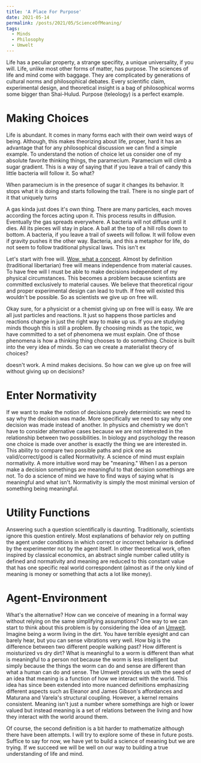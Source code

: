 ```yaml
---
title: 'A Place For Purpose'
date: 2021-05-14
permalink: /posts/2021/05/ScienceOfMeaning/
tags:
  - Minds
  - Philosophy
  - Umwelt
---
```


Life has a peculiar property, a strange specifity, a unique 
universality, if you will. Life, unlike most other forms of matter, 
has purpose. The sciences of life and mind come with baggage. They
are complicated by generations of cultural norms and philosophical 
debates. Every scientific claim, experimental design, and theoretical 
insight is a bag of philosophical worms some bigger than 
Shai-Hulud. Purpose (teleology) is a perfect example.


Making Choices
==========
Life is abundant. It comes in many forms each with their own weird
ways of being. Although, this makes theorizing about life, proper,
hard it has an advantage that for any philosophical discussion we
can find a simple example. To understand the notion of choice let
us consider one of my absolute favorite thinking things, the 
paramecium. Paramecium will climb a sugar gradient. This is a way
of saying that if you leave a trail of candy this little bacteria 
will follow it. So what? 

When paramecium is in the presence of sugar it changes its behavior.
It stops what it is doing and starts following the trail. There is no
single part of it that uniquely turns 

A gas kinda just does it's own thing. There are many particles, each
moves according the forces acting upon it. This process results in 
diffusion. Eventually the gas spreads everywhere. 
A bacteria will not diffuse until it dies. All its pieces will stay
in place. A ball at the top of a hill rolls down to bottom. 
A bacteria, if you leave a trail of sweets will follow. It will follow 
even if gravity pushes it the other way. Bacteria, and this a 
metaphor for life, do not seem to follow traditional physical laws.
This isn't ex



Let's start with free will.
[Wow, what a concept](https://youtu.be/FYJ1dbyDcrI?t=9). 
Almost by definition (traditional libertarian) free will means 
independence from material causes. To have free will I must be
able to make decisions independent of my physical circumstances.
This becomes a problem because
scientists are committed exclusively to material causes. We believe
that theoretical rigour and proper experimental design can lead to 
truth. If free will existed this wouldn't be possible.
So as scientists we give up on free will. 

Okay sure, for a physicist or
a chemist giving up on free will is easy. We are all just particles
and reactions. It just so happens those particles and reactions change
in just the right way to make up us. 
If you are studying minds though this is still a problem. By choosing 
minds as the topic, we have committed to a set of phenomena we must 
explain. One of those phenomena is how a thinking thing chooses 
to do something. Choice is built into the very idea of minds. 
So can we create a materialist theory of choices?

doesn't work. A mind makes decisions. So how can we give up on free will
without giving up on decisions? 

Enter Normativity
===============
If we want to make the notion of decisions purely deterministic we need to
say why the decision was made. More specifically we need to say why one 
decision was made instead of another. In physics and chemistry we don't have
to consider alternative cases because we are not interested in the 
relationship between two possibilities. In biology and psychology the reason 
one choice is
made over another is exactly the thing we are interested in. This ability to
compare two possible paths and pick one as valid/correct/good is called
Normativity. A science of mind must explain normativity. A more intuitive
word may be "meaning."
When I as a person make a decision somethings are meaningful to that decision
somethings are not. To do a science of mind we have to find ways of saying what
is meaningful and what isn't. Normativity is simply the most minimal version of
something being meaningful.

Utility Functions
=================
Answering such a question scientifically is daunting.
Traditionally, scientists ignore this question entirely. Most explanations of behavior
rely on putting the agent under conditions in which correct or incorrect behavior is
defined by the experimenter not by the agent itself. In other theoretical work, often
inspired by classical economics, an abstract single number called utility is defined
and normativity and meaning are reduced to this constant value that has one specific 
real world correspondent (almost as if the only kind of meaning is money or something 
that acts a lot like money).

Agent-Environment
==================
What's the alternative? How can we conceive of meaning in a formal way without relying 
on the same simplifying assumptions? One way to we can start to think about this problem
is by considering the idea of an [Umwelt](https://en.wikipedia.org/wiki/Umwelt). Imagine 
being a worm living in the dirt. You have terrible eyesight and can barely hear, but you can sense
vibrations very well. How big is the difference between two different people walking past?
How different is moisturized vs dry dirt? What is meaningful
to a worm is different than what is meaningful to a person not because the worm is less
intelligent but simply because the things the worm can do and sense are different than
what a human can do and sense. The Umwelt provides us with the seed of an idea that meaning
is a function of how we interact with the world. This idea has since been extended into more
nuanced definitions emphasizing different aspects such as Eleanor and James Gibson's affordances 
and Maturana and Varela's structural coupling. However, a kernel remains consistent. Meaning isn't
just a number where somethings are high or lower valued but instead meaning is a set of relations
between the living and how they interact with the world around them.

Of course, the second definition is a bit harder to mathematize although there have been attempts.
I will try to explore some of these in future posts. Suffice to say for now, we have yet to build
a science of meaning but we are trying. If we succeed we will be well on our way to building a
true understanding of life and mind.
